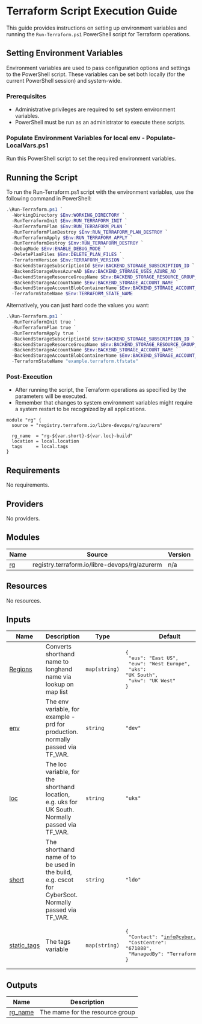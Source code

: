 # Terraform Script Execution Guide

This guide provides instructions on setting up environment variables and running the `Run-Terraform.ps1` PowerShell script for Terraform operations.

## Setting Environment Variables

Environment variables are used to pass configuration options and settings to the PowerShell script. These variables can be set both locally (for the current PowerShell session) and system-wide.

### Prerequisites

- Administrative privileges are required to set system environment variables.
- PowerShell must be run as an administrator to execute these scripts.

### Populate Environment Variables for local env - Populate-LocalVars.ps1

Run this PowerShell script to set the required environment variables.

## Running the Script

To run the Run-Terraform.ps1 script with the environment variables, use the following command in PowerShell:

```powershell
.\Run-Terraform.ps1 `
  -WorkingDirectory $Env:WORKING_DIRECTORY `
  -RunTerraformInit $Env:RUN_TERRAFORM_INIT `
  -RunTerraformPlan $Env:RUN_TERRAFORM_PLAN `
  -RunTerraformPlanDestroy $Env:RUN_TERRAFORM_PLAN_DESTROY `
  -RunTerraformApply $Env:RUN_TERRAFORM_APPLY `
  -RunTerraformDestroy $Env:RUN_TERRAFORM_DESTROY `
  -DebugMode $Env:ENABLE_DEBUG_MODE `
  -DeletePlanFiles $Env:DELETE_PLAN_FILES `
  -TerraformVersion $Env:TERRAFORM_VERSION `
  -BackendStorageSubscriptionId $Env:BACKEND_STORAGE_SUBSCRIPTION_ID `
  -BackendStorageUsesAzureAD $Env:BACKEND_STORAGE_USES_AZURE_AD `
  -BackendStorageResourceGroupName $Env:BACKEND_STORAGE_RESOURCE_GROUP_NAME `
  -BackendStorageAccountName $Env:BACKEND_STORAGE_ACCOUNT_NAME `
  -BackendStorageAccountBlobContainerName $Env:BACKEND_STORAGE_ACCOUNT_BLOB_CONTAINER_NAME `
  -TerraformStateName $Env:TERRAFORM_STATE_NAME
```

Alternatively, you can just hard code the values you want:

```powershell
.\Run-Terraform.ps1 `
  -RunTerraformInit true `
  -RunTerraformPlan true `
  -RunTerraformApply true `
  -BackendStorageSubscriptionId $Env:BACKEND_STORAGE_SUBSCRIPTION_ID `
  -BackendStorageResourceGroupName $Env:BACKEND_STORAGE_RESOURCE_GROUP_NAME `
  -BackendStorageAccountName $Env:BACKEND_STORAGE_ACCOUNT_NAME `
  -BackendStorageAccountBlobContainerName $Env:BACKEND_STORAGE_ACCOUNT_BLOB_CONTAINER_NAME `
  -TerraformStateName "example.terraform.tfstate"
```

### Post-Execution

- After running the script, the Terraform operations as specified by the parameters will be executed.
- Remember that changes to system environment variables might require a system restart to be recognized by all applications.



```hcl
module "rg" {
  source = "registry.terraform.io/libre-devops/rg/azurerm"

  rg_name  = "rg-${var.short}-${var.loc}-build"
  location = local.location
  tags     = local.tags
}
```
## Requirements

No requirements.

## Providers

No providers.

## Modules

| Name | Source | Version |
|------|--------|---------|
| <a name="module_rg"></a> [rg](#module\_rg) | registry.terraform.io/libre-devops/rg/azurerm | n/a |

## Resources

No resources.

## Inputs

| Name | Description | Type | Default | Required |
|------|-------------|------|---------|:--------:|
| <a name="input_Regions"></a> [Regions](#input\_Regions) | Converts shorthand name to longhand name via lookup on map list | `map(string)` | <pre>{<br>  "eus": "East US",<br>  "euw": "West Europe",<br>  "uks": "UK South",<br>  "ukw": "UK West"<br>}</pre> | no |
| <a name="input_env"></a> [env](#input\_env) | The env variable, for example - prd for production. normally passed via TF\_VAR. | `string` | `"dev"` | no |
| <a name="input_loc"></a> [loc](#input\_loc) | The loc variable, for the shorthand location, e.g. uks for UK South.  Normally passed via TF\_VAR. | `string` | `"uks"` | no |
| <a name="input_short"></a> [short](#input\_short) | The shorthand name of to be used in the build, e.g. cscot for CyberScot.  Normally passed via TF\_VAR. | `string` | `"ldo"` | no |
| <a name="input_static_tags"></a> [static\_tags](#input\_static\_tags) | The tags variable | `map(string)` | <pre>{<br>  "Contact": "info@cyber.scot",<br>  "CostCentre": "671888",<br>  "ManagedBy": "Terraform"<br>}</pre> | no |

## Outputs

| Name | Description |
|------|-------------|
| <a name="output_rg_name"></a> [rg\_name](#output\_rg\_name) | The mame for the resource group |
